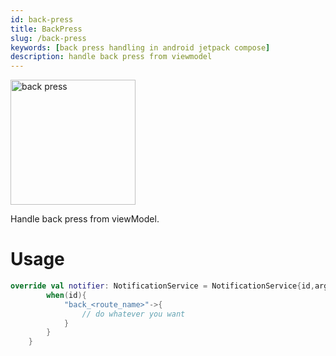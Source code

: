 ```yaml
---
id: back-press
title: BackPress
slug: /back-press
keywords: [back press handling in android jetpack compose]
description: handle back press from viewmodel
---
```


<img src="/img/back_press.png" alt="back press" width="200px"></img>

Handle back press from viewModel.

# Usage

```kotlin
override val notifier: NotificationService = NotificationService{id,arg->
        when(id){
            "back_<route_name>"->{
                // do whatever you want
            }
        }
    }
```